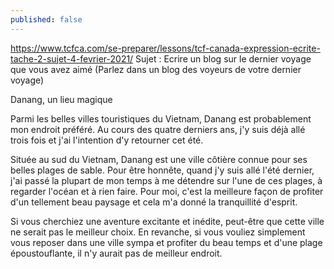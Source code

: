 ```yaml
---
published: false
---
```

https://www.tcfca.com/se-preparer/lessons/tcf-canada-expression-ecrite-tache-2-sujet-4-fevrier-2021/
Sujet : Ecrire un blog sur le dernier voyage que vous avez aimé (Parlez dans un blog des voyeurs de votre dernier voyage)

Danang, un lieu magique

Parmi les belles villes touristiques du Vietnam, Danang est probablement mon endroit préféré. Au cours des quatre derniers ans, j'y suis déjà allé trois fois et j'ai l'intention d'y retourner cet été. 

Située au sud du Vietnam, Danang est une ville côtière connue pour ses belles plages de sable. Pour être honnête, quand j'y suis allé l'été dernier, j'ai passé la plupart de mon temps à me détendre sur l'une de ces plages, à regarder l'océan et à rien faire. Pour moi, c'est la meilleure façon de profiter d'un tellement beau paysage et cela m'a donné la tranquillité d'esprit.

Si vous cherchiez une aventure excitante et inédite, peut-être que cette ville ne serait pas le meilleur choix. En revanche, si vous vouliez simplement vous reposer dans une ville sympa et profiter du beau temps et d'une plage époustouflante, il n'y aurait pas de meilleur endroit.
